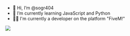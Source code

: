 - 👋 Hi, I’m @sogr404
- 🌱 I’m currently learning JavaScript and Python
- 👨‍💻 I'm currently a developer on the platform "FiveM!"

![](https://komarev.com/ghpvc/?username=sogr404)

